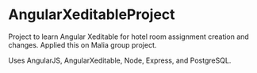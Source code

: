 # AngularXeditableProject
Project to learn Angular Xeditable for hotel room assignment creation and changes. Applied this on Malia group project.

Uses AngularJS, AngularXeditable, Node, Express, and PostgreSQL.
